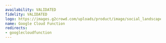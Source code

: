 ```yaml
---
availability: VALIDATED
fidelity: VALIDATED
logo: https://images.g2crowd.com/uploads/product/image/social_landscape/social_landscape_87f5b15be060087098cc881c06279eac/google-cloud-functions.png
name: Google Cloud Function
redirects:
- googlecloudfunction
---
```

